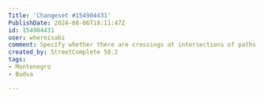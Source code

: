 ```yaml
---
Title: 'Changeset #154904431'
PublishDate: 2024-08-06T18:11:47Z
id: 154904431
user: whereisabi
comment: Specify whether there are crossings at intersections of paths and roads
created_by: StreetComplete 58.2
tags:
- Montenegro
- Budva

---
```

